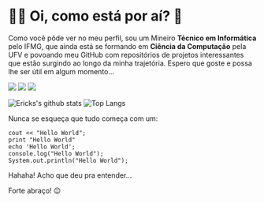 # 👨‍💻 Oi, como está por aí? 👋

Como você pôde ver no meu perfil, sou um Mineiro **Técnico em Informática** pelo IFMG, que ainda está se formando em **Ciência da Computação** pela UFV e povoando meu GitHub com repositórios de projetos interessantes que estão surgindo ao longo da minha trajetória. Espero que goste e possa lhe ser útil em algum momento...

[<img src = "https://img.shields.io/badge/linkedin-%230077B5.svg?&style=for-the-badge&logo=linkedin&logoColor=white">](https://www.linkedin.com/in/erickthelima/) 
[<img src = "https://img.shields.io/badge/instagram-%23E4405F.svg?&style=for-the-badge&logo=instagram&logoColor=white">](https://www.instagram.com/ericklimagico/) 
[<img src = "https://img.shields.io/badge/facebook-%231877F2.svg?&style=for-the-badge&logo=facebook&logoColor=white">](https://www.facebook.com/ericklimafigueiredo/)

![Ericks's github stats](https://github-readme-stats.vercel.app/api?username=erickfigueiredo&count_private=true&show_icons=true&theme=material-palenight)
![Top Langs](https://github-readme-stats.vercel.app/api/top-langs/?username=erickfigueiredo&layout=compact&theme=material-palenight)

Nunca se esqueça que tudo começa com um:

~~~~
cout << "Hello World";
print "Hello World"
echo 'Hello World';
console.log("Hello World");
System.out.println("Hello World");
~~~~
Hahaha! Acho que deu pra entender...

Forte abraço! 😉
